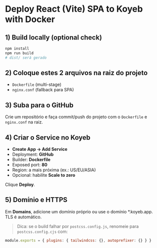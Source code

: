 # Deploy React (Vite) SPA to Koyeb with Docker

## 1) Build locally (optional check)
```bash
npm install
npm run build
# dist/ será gerado
```

## 2) Coloque estes 2 arquivos na raiz do projeto
- `Dockerfile` (multi-stage)
- `nginx.conf` (fallback para SPA)

## 3) Suba para o GitHub
Crie um repositório e faça commit/push do projeto com o `Dockerfile` e `nginx.conf` na raiz.

## 4) Criar o Service no Koyeb
- **Create App → Add Service**
- Deployment: **GitHub**
- Builder: **Dockerfile**
- Exposed port: **80**
- Region: a mais próxima (ex.: US/EU/ASIA)
- Opcional: habilite **Scale to zero**

Clique **Deploy**.

## 5) Domínio e HTTPS
Em **Domains**, adicione um domínio próprio ou use o domínio *.koyeb.app. TLS é automático.

> Dica: se o build falhar por `postcss.config.js`, renomeie para `postcss.config.cjs` com:
```js
module.exports = { plugins: { tailwindcss: {}, autoprefixer: {} } }
```
